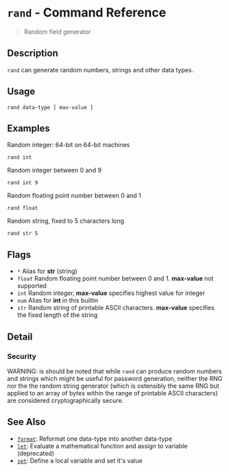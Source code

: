 # `rand` - Command Reference

> Random field generator

## Description

`rand` can generate random numbers, strings and other data types.

## Usage

    rand data-type [ max-value ]

## Examples

Random integer: 64-bit on 64-bit machines

    rand int
    
Random integer between 0 and 9

    rand int 9
    
Random floating point number between 0 and 1

    rand float
    
Random string, fixed to 5 characters long

    rand str 5

## Flags

* `*`
    Alias for **str** (string)
* `float`
    Random floating point number between 0 and 1. **max-value** not supported
* `int`
    Random integer, **max-value** specifies highest value for integer
* `num`
    Alias for **int** in this builtin
* `str`
    Random string of printable ASCII characters. **max-value** specifies the fixed length of the string

## Detail

### Security

WARNING: is should be noted that while `rand` can produce random numbers and
strings which might be useful for password generation, neither the RNG nor the
the random string generator (which is ostensibly the same RNG but applied to an
array of bytes within the range of printable ASCII characters) are considered
cryptographically secure.

## See Also

* [`format`](../commands/format.md):
  Reformat one data-type into another data-type
* [`let`](../commands/let.md):
  Evaluate a mathematical function and assign to variable (deprecated)
* [`set`](../commands/set.md):
  Define a local variable and set it's value